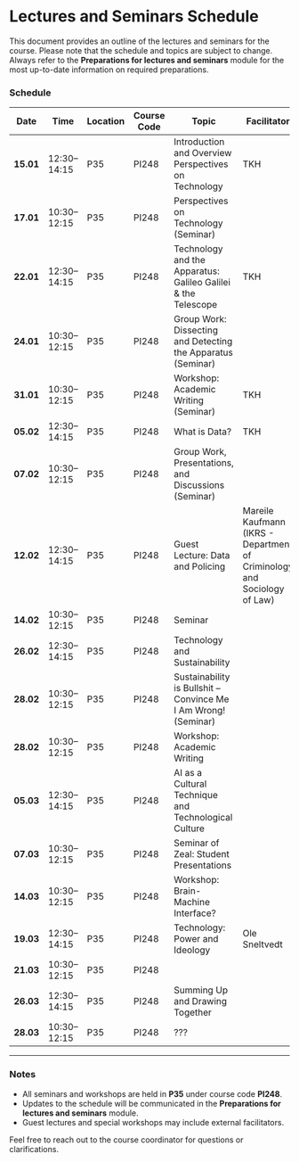 # **Lectures and Seminars Schedule**

This document provides an outline of the lectures and seminars for the course. Please note that the schedule and topics are subject to change. Always refer to the **Preparations for lectures and seminars** module for the most up-to-date information on required preparations.



### **Schedule**

| **Date**       | **Time**        | **Location** | **Course Code** | **Topic**                                                  | **Facilitator**                                           |
|-----------------|-----------------|--------------|-----------------|----------------------------------------------------------|----------------------------------------------------------|
| **15.01**      | 12:30–14:15     | P35          | PI248           | Introduction and Overview<br>Perspectives on Technology | TKH                                                      |
| **17.01**      | 10:30–12:15     | P35          | PI248           | Perspectives on Technology (Seminar)                     |                                                          |
| **22.01**      | 12:30–14:15     | P35          | PI248           | Technology and the Apparatus: Galileo Galilei & the Telescope | TKH                                                      |
| **24.01**      | 10:30–12:15     | P35          | PI248           | Group Work: Dissecting and Detecting the Apparatus (Seminar) |                                                          |
| **31.01**      | 10:30–12:15     | P35          | PI248           | Workshop: Academic Writing (Seminar)                     | TKH                                                      |
| **05.02**      | 12:30–14:15     | P35          | PI248           | What is Data?                                             | TKH                                                      |
| **07.02**      | 10:30–12:15     | P35          | PI248           | Group Work, Presentations, and Discussions (Seminar)     |                                                          |
| **12.02**      | 12:30–14:15     | P35          | PI248           | Guest Lecture: Data and Policing                         | Mareile Kaufmann (IKRS - Department of Criminology and Sociology of Law) |
| **14.02**      | 10:30–12:15     | P35          | PI248           | Seminar                                                   |                                                          |
| **26.02**      | 12:30–14:15     | P35          | PI248           | Technology and Sustainability                             |                                                          |
| **28.02**      | 10:30–12:15     | P35          | PI248           | Sustainability is Bullshit – Convince Me I Am Wrong! (Seminar) |                                                          |
| **28.02**      | 10:30–12:15     | P35          | PI248           | Workshop: Academic Writing                                |                                                          |
| **05.03**      | 12:30–14:15     | P35          | PI248           | AI as a Cultural Technique and Technological Culture     |                                                          |
| **07.03**      | 10:30–12:15     | P35          | PI248           | Seminar of Zeal: Student Presentations                   |                                                          |
| **14.03**      | 10:30–12:15     | P35          | PI248           | Workshop: Brain-Machine Interface?                       |                                                          |
| **19.03**      | 12:30–14:15     | P35          | PI248           | Technology: Power and Ideology                           | Ole Sneltvedt                                            |
| **21.03**      | 10:30–12:15     | P35          | PI248           |                                                          |                                                          |
| **26.03**      | 12:30–14:15     | P35          | PI248           | Summing Up and Drawing Together                          |                                                          |
| **28.03**      | 10:30–12:15     | P35          | PI248           | ???                                                      |                                                          |

---

### Notes
- All seminars and workshops are held in **P35** under course code **PI248**.
- Updates to the schedule will be communicated in the **Preparations for lectures and seminars** module.
- Guest lectures and special workshops may include external facilitators.

Feel free to reach out to the course coordinator for questions or clarifications.